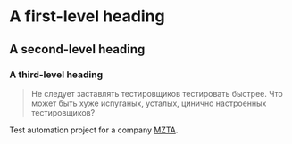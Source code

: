 # A first-level heading
## A second-level heading
### A third-level heading
> Не следует заставлять тестировщиков тестировать быстрее. Что может быть хуже испуганых, усталых, цинично настроенных тестировщиков?

Test automation project for a company [MZTA](https://www.mzta.ru/).